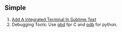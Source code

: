 ## Simple
1. [ Add A Integrated Terminal In Sublime Text](https://www.youtube.com/watch?v=b1oxmO10Clk)
2. Debugging Tools: Use [gbd](https://www.youtube.com/watch?v=bWH-nL7v5F4) fpr C and [pdb](https://www.youtube.com/watch?v=7Vmik1M_ry0&t=424s) for python.